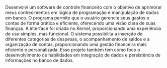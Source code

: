 Desenvolvi um software de controle financeiro com o objetivo de aprimorar meus conhecimentos em lógica de programação e manipulação de dados em banco. O programa permite que o usuário gerencie seus gastos e contas de forma prática e eficiente, oferecendo uma visão clara de suas finanças. A interface foi criada no Kernel, proporcionando uma experiência de uso simples, mas funcional. O sistema possibilita a inserção de diferentes categorias de despesas, o acompanhamento de saldos e a organização de contas, proporcionando uma gestão financeira mais eficiente e personalizada. Esse projeto também tem como foco o desenvolvimento de habilidades em integração de dados e persistência de informações no banco de dados.
